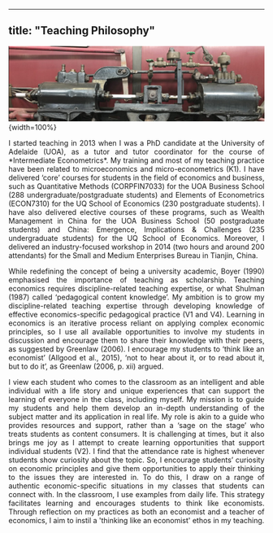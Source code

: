 
---
title: "Teaching Philosophy"
---

![](machine.jpg){width=100%}

<div style="text-align: justify"> 
I started teaching in 2013 when I was a PhD candidate at the University of Adelaide (UOA), as a tutor and tutor coordinator for the course of *Intermediate Econometrics*. My training and most of my teaching practice have been related to microeconomics and micro-econometrics (K1). I have delivered ‘core’ courses for students in the field of economics and business, such as Quantitative Methods (CORPFIN7033) for the UOA Business School (288 undergraduate/postgraduate students) and Elements of Econometrics (ECON7310) for the UQ School of Economics (230 postgraduate students). I have also delivered elective courses of these programs, such as Wealth Management in China for the UOA Business School (50 postgraduate students) and China: Emergence, Implications & Challenges (235 undergraduate students) for the UQ School of Economics. Moreover, I delivered an industry-focused workshop in 2014 (two hours and around 200 attendants) for the Small and Medium Enterprises Bureau in Tianjin, China.

While redefining the concept of being a university academic, Boyer (1990) emphasised the importance of teaching as scholarship. Teaching economics requires discipline-related teaching expertise, or what Shulman (1987) called ‘pedagogical content knowledge’. My ambition is to grow my discipline-related teaching expertise through developing knowledge of effective economics-specific pedagogical practice (V1 and V4). Learning in economics is an iterative process reliant on applying complex economic principles, so I use all available opportunities to involve my students in discussion and encourage them to share their knowledge with their peers, as suggested by Greenlaw (2006). I encourage my students to ‘think like an economist’ (Allgood et al., 2015), ‘not to hear about it, or to read about it, but to do it’, as Greenlaw (2006, p. xii) argued.

I view each student who comes to the classroom as an intelligent and able individual with a life story and unique experiences that can support the learning of everyone in the class, including myself. My mission is to guide my students and help them develop an in-depth understanding of the subject matter and its application in real life. My role is akin to a guide who provides resources and support, rather than a ‘sage on the stage’ who treats students as content consumers. It is challenging at times, but it also brings me joy as I attempt to create learning opportunities that support individual students (V2). I find that the attendance rate is highest whenever students show curiosity about the topic. So, I encourage students’ curiosity on economic principles and give them opportunities to apply their thinking to the issues they are interested in. To do this, I draw on a range of authentic economic-specific situations in my classes that students can connect with. In the classroom, I use examples from daily life. This strategy facilitates learning and encourages students to think like economists. Through reflection on my practices as both an economist and a teacher of economics, I aim to instil a 'thinking like an economist' ethos in my teaching.
</div>